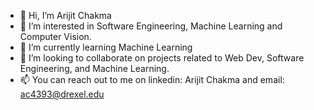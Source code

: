 - 👋 Hi, I’m  Arijit Chakma
- 👀 I’m interested in Software Engineering, Machine Learning and Computer Vision.
- 🌱 I’m currently learning Machine Learning
- 💞️ I’m looking to collaborate on projects related to Web Dev, Software Engineering, and Machine Learning.
- 📫 You can reach out to me on linkedin: Arijit Chakma and email: ac4393@drexel.edu


